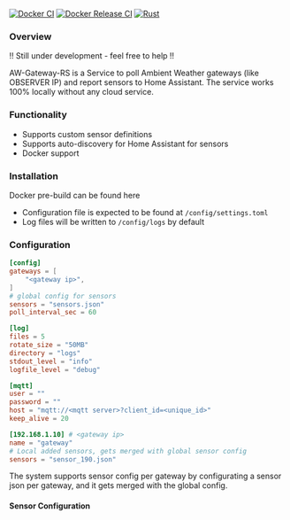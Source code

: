 [![Docker CI](https://github.com/ptorsten/aw-gateway-rs/actions/workflows/docker-image.yaml/badge.svg)](https://github.com/ptorsten/aw-gateway-rs/actions/workflows/docker-image.yaml)
[![Docker Release CI](https://github.com/ptorsten/aw-gateway-rs/actions/workflows/docker-image-release.yml/badge.svg)](https://github.com/ptorsten/aw-gateway-rs/actions/workflows/docker-image-release.yml)
[![Rust](https://github.com/ptorsten/aw-gateway-rs/actions/workflows/rust.yml/badge.svg)](https://github.com/ptorsten/aw-gateway-rs/actions/workflows/rust.yml)

### Overview

!! Still under development - feel free to help !!

AW-Gateway-RS is a Service to poll Ambient Weather gateways (like OBSERVER IP) and report sensors to Home Assistant. The service works 100% locally without any cloud service.

### Functionality

- Supports custom sensor definitions
- Supports auto-discovery for Home Assistant for sensors
- Docker support

### Installation

Docker pre-build can be found here

- Configuration file is expected to be found at ```/config/settings.toml```
- Log files will be written to ```/config/logs``` by default

### Configuration

```toml
[config]
gateways = [
    "<gateway ip>",
]
# global config for sensors
sensors = "sensors.json"
poll_interval_sec = 60

[log]
files = 5
rotate_size = "50MB"
directory = "logs"
stdout_level = "info"
logfile_level = "debug"

[mqtt]
user = ""
password = ""
host = "mqtt://<mqtt server>?client_id=<unique_id>"
keep_alive = 20

[192.168.1.10] # <gateway ip>
name = "gateway"
# Local added sensors, gets merged with global sensor config
sensors = "sensor_190.json"

```

The system supports sensor config per gateway by configurating a sensor json per gateway, and it gets merged with the global config.

#### Sensor Configuration

